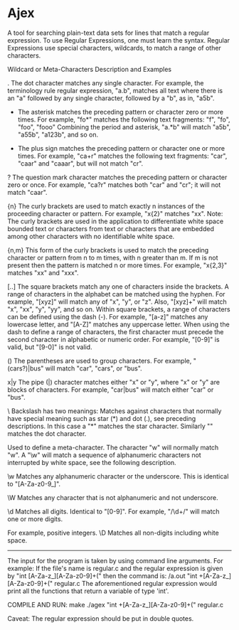 # Ajex
A tool for searching plain-text data sets for lines that match a regular expression.
To use Regular Expressions, one must learn the syntax. Regular Expressions use special characters, wildcards,
to match a range of other characters.


Wildcard or Meta-Characters 	Description and Examples

. 	The dot character matches any single character.
For example, the terminology rule regular expression, "a.b", matches all text where there is an "a" followed by any single character,
followed by a "b", as in, "a5b".

* 	The asterisk matches the preceding pattern or character zero or more times.
For example, "fo*" matches the following text fragments:
"f", "fo", "foo", "fooo"
Combining the period and asterisk, "a.*b" will match "a5b", "a55b", "a123b", and so on.

+ 	The plus sign matches the preceding pattern or character one or more times.
For example, "ca+r" matches the following text fragments: "car", "caar" and "caaar", but will not match "cr".

? 	The question mark character matches the preceding pattern or character zero or once.
For example, "ca?r" matches both "car" and "cr"; it will not match "caar".

{n} 	The curly brackets are used to match exactly n instances of the proceeding character or pattern.
For example, "x{2}" matches "xx".
Note: The curly brackets are used in the application to differentiate white space bounded text or characters from text or characters
 that are embedded among other characters with no identifiable white space.

{n,m} 	This form of the curly brackets is used to match the preceding character or pattern from n to m times,
with n greater than m. If m is not present then the pattern is matched n or more times.
For example, "x{2,3}" matches "xx" and "xxx".

[..] 	The square brackets match any one of characters inside the brackets. A range of characters in the alphabet can be matched using the hyphen.
For example, "[xyz]" will match any of "x", "y", or "z". Also, "[xyz]+" will match "x", "xx", "y", "yy", and so on.
Within square brackets, a range of characters can be defined using the dash (-). For example, "[a-z]" matches any lowercase letter,
and "[A-Z]" matches any uppercase letter. When using the dash to define a range of characters, the first character must precede the
second character in alphabetic or numeric order.
For example, "[0-9]" is valid, but "[9-0]" is not valid.

() 	The parentheses are used to group characters.
For example, "(cars?)|bus" will match "car", "cars", or "bus".

x|y 	The pipe (|) character matches either "x" or "y", where "x" or "y" are blocks of characters.
For example, "car|bus" will match either "car" or "bus".

\ 	Backslash has two meanings:
Matches against characters that normally have special meaning such as star (*) and dot (.), see preceding descriptions. In this case a "\*" matches the star character. Similarly "" matches the dot character.

Used to define a meta-character. The character "w" will normally match "w". A "\w" will match a sequence of alphanumeric characters not interrupted by white space, see the following description.

\w 	Matches any alphanumeric character or the underscore. This is identical to "[A-Za-z0-9_]".

\W 	Matches any character that is not alphanumeric and not underscore.

\d 	Matches all digits. Identical to "[0-9]".
For example, "/\d+/" will match one or more digits.

For example, positive integers.
\D 	Matches all non-digits including white space.

---------------------------------------------------------------------------------------------------------------------------------------------------

The input for the program is taken by using command line arguments.
For example: If the file's name is regular.c and the regular expression is given by "int [A-Za-z_][A-Za-z0-9]+\(" then the command is:
/a.out "int +[A-Za-z_][A-Za-z0-9]+\(" regular.c
The aforementioned regular expression would print all the functions that return a variable of type 'int'.


COMPILE AND RUN:
make
./agex "int +[A-Za-z_][A-Za-z0-9]+\(" regular.c


Caveat:
The regular expression should be put in double quotes.


